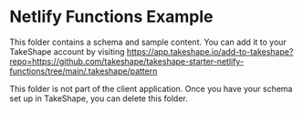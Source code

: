 # Netlify Functions Example

This folder contains a schema and sample content. You can add it to your TakeShape account by visiting https://app.takeshape.io/add-to-takeshape?repo=https://github.com/takeshape/takeshape-starter-netlify-functions/tree/main/.takeshape/pattern

This folder is not part of the client application. Once you have your schema set up in TakeShape, you can delete this folder.
